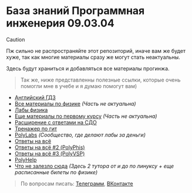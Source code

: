 # База знаний Программная инженерия 09.03.04

> [!CAUTION]
> Пж сильно не распространяйте этот репозиторий, иначе вам же будет хуже, так как многие материалы сразу же могут стать неактуальны.

Здесь будут храниться и добавляться все материалы прогинжа.


> Так же, ниже представленны полезные ссылки, которые очень помогли мне в учебе и я думаю помогут вам)
- [Английский ГДЗ](https://disk.yandex.ru/d/YL7u5Q_u_nDqKA?w=1)
- [Все материалы по физике](https://disk.yandex.ru/d/_TJUMCpRQ11MkQ) *(Часть не актуальна)*
- [Лабы физика](https://disk.yandex.ru/d/QWNOW9l4tdbysA)
- [Еще материалы по первому курсу](https://drive.google.com/drive/folders/1L1G-qq5dw2Pr283_14S0u-MGtpamxtCY) *(Часть не актуальна)*
- [Расширение с ответами на СДО](https://syncshare.naloaty.me/)
- [Тренажер по гит](https://learngitbranching.js.org/?locale=ru_RU)
- [PolyLabs](https://vk.com/polylabs) *(Сообщество, где делают лабы за деньги)*
- [Ответы на всё](https://imetspbstu.super.site/)
- [Ответы на всё #2 (PolyPhis)](https://polyphis.ru/)
- [Ответы на всё #3 (PolyVSP)](https://polyvsp.ru/)
- [PolyHelp](https://vk.com/poly_help_spb)
- [Что не залезло сюда](https://drive.google.com/drive/folders/1gwvSy9u-cKbPPnoMkK1wXIm272gR1B76?usp=drive_link) *(Здесь 2 тутора от и до по линуксу + еще расписанные билеты по физике)*

> По вопросам писать: [Телеграмм](https://t.me/maksonchigg), [ВКонтакте](https://vk.com/maksonchigg)
